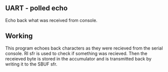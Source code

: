 ## UART - polled echo

Echo back what was received from console.

## Working

This program echoes back characters as they were recieved from the serial
console. RI sfr is used to check if something was recieved. Then the receieved
byte is stored in the accumulator and is transmitted back by writing it to the
SBUF sfr.
